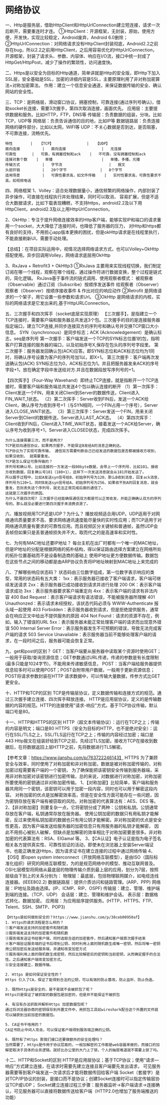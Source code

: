 # 网络协议
一、Http是服务层，借助HttpClient和HttpUrlConnection建立短连接，请求一次后断开，需要重连时才连。
       ①HttpClient：开源框架，无封装，原始，使用方便，开发快，实现比较稳定，Android废弃，Android 6.0删除；
       ②HttpUrlConnection：对网络请求没有HttpClient封装彻底，Android2.2之前存在bug，所以2.2之前用HttpClient，之后用容易优化的HttpUrlConnection，
       开源框架，封装了请求头、参数、内容体、响应在I/O流，接口中统一封成了HttpGet/HttpPost，减少了操作的繁琐性，访问速度快。

二、Https是以安全为目标的Http通道，简单讲就是Http的安全版，即Http下加入SSL层，安全基础是SSL，加密的详细内容是SSL，主要原理利用了非对称加密算法+对称加密算法。
   作用：建立一个信息安全通道，来保证数据传输的安全、确认网站的安全性。

三、TCP：是网络层，滑动窗口协议，拥塞控制，可靠连接(通过序列号确认)，借助socket长连接，需要3次握手，第四次取消连接，画面优先。
        应用层：主要提供数据和服务。比如HTTP，FTP，DNS等
        传输层：负责数据的组装，分块。比如TCP，UDP等
        网络层：负责告诉通信的目的地，比如IP等
        数据链路层：负责连接网络的硬件部分，比如以太网，WIFI等
    UDP：不关心数据是否到达，是否阻塞，不可靠连接，流畅优先。

    特性	      |   【TCP】	              |   【UDP】
    面向连接	      |   面向连接	              |   无连接
    可靠性	      |   可靠，有拥塞控制和ack	  |   不可靠，没有拥塞控制和ack
    连接对象个数	  |   单播	                  |   单播，多播，光播
    传输方式	      |   字节流	                  |   报文
    头部开销	      |   20个字节	              |   8个字节
    适用场景	      |   可靠性要求高，如文件传输	  |   实时性要求高，可靠性要求不高，如视频电话

四、网络框架
   1、Volley：适合处理数据量小，通信频繁的网络操作，内部封装了异步操作，可直接在线程执行并处理结果，同时可以取消，
    容易扩展，但是不适合大数据请求，比如下载表现糟糕，不支持https，android2.2及以下用HttpClient，android2.3及以上用HttpUrlConnection。

   2、OkHttp：专注于提升网络连接效率的Http客户端，能够实现IP和端口的请求重用一个socket，大大降低了连接时间，也降低了服务器的压力，
    对Http和https都有良好的支持，不用担心app版本更换的困扰，但是okHttp请求是在线程里执行，不能直接刷新UI，需要手动处理。

   【总结】：在项目实际运用中，视情况选择网络请求方式，也可以Volley+OkHttp搭配使用。异步回调用Volley，网络请求底层用OkHttp

  3、RxJava + Retrofit3 + OkHttp3
   ①RxJava 主要用来实现线程切换，我们制定订阅在哪一个线程，观察在哪个线程，通过操作符进行数据变换，整个过程是链式的，简化逻辑。
        RxJava基于事件流的链式调用、使用观察者模式：
        被观察者（Observable）通过订阅（Subscribe）按顺序发送事件 给观察者（Observer）
        观察者（Observer）按顺序接收事件 & 作出对应的响应动作
   ②Retrofit 是网络请求的一个架子，用它设置一些参数和请求Url。
   ③OkHttp 是网络请求的内核，实际的网络请求是它发出来的,基于HttpURLConnection。

五、三次握手和四次挥手（socket底层实现原理）
   【三次握手】，是指建立一个TCP连接时，需要客户端和服务器总共发送3个包。三次握手的目的是连接服务器指定端口，建立TCP连接,并同步连接双方的序列号和确认号并交换TCP窗口大小信息。
   SYN（synchronous）是同步标志；ACK (Acknowledgement）是确认标志，seq是序列号
      第一次握手：客户端发送一个TCP的SYN标志位置1的包，指明客户打算连接的服务器的端口，以及初始序号X,保存在包头的序列号字段里。
      第二次握手：服务器发回确认包(ACK)应答。即SYN标志位和ACK标志位均为1同时，将确认序号设置为客户的序列号加1以，即X+1。
      第三次握手：客户端再次发送确认包(ACK) SYN标志位为0，ACK标志位为1。并且把服务器发来ACK的序号字段+1，放在确定字段中发送给对方.并且在数据段放写序列号的+1。

   【四次挥手】（Four-Way Wavehand）即终止TCP连接，就是指断开一个TCP连接时，需要客户端和服务端总共发送4个包以确认连接的断开
      （1）第一次挥手：Client发送一个FIN，用来关闭Client到Server的数据传送，Client进入FIN_WAIT_1状态。
      （2）第二次挥手：Server收到FIN后，发送一个ACK给Client，确认序号为收到序号+1（与SYN相同，一个FIN占用一个序号），Server进入CLOSE_WAIT状态。
      （3）第三次挥手：Server发送一个FIN，用来关闭Server到Client的数据传送，Server进入LAST_ACK态。
      （4）第四次挥手：Client收到FIN后，Client进入TIME_WAIT状态，接着发送一个ACK给Server，确认序号为收到序号+1，Server进入CLOSED状态，完成四次挥手。

    为什么连接需要三次，而不是两次?
    TCP是双向通信协议，如果两次握手，不能保证B发给A的消息正确到达。
    TCP协议为了实现可靠传输， 通信双方需要判断自己已经发送的数据包是否都被接收方收到， 如果没收到， 就需要重发。
    TCP是怎么保证可靠传输的？
    序列号和确认号。比如连接的一方发送一段80byte数据，会带上一个序列号，比如101。接收方收到数据，回复确认号181（180+1），这样下一次发送消息就会从181开始发送了。
    所以握手过程中，比如A发送syn信号给B，初始序列号为120，那么B收到消息，回复ack消息，序列号为120+1。同时B发送syn信号给A，初始序列号为256，如果收不到A的回复消息，就会重发，否则丢失这个序列号，就无法正常完成后面的通信了。
    这就是三次握手的原因。
    为什么不是四次呢? 三次握手已经能确保通信双方都是可以正常收发，并能正确确认双方的序列号的。那么就没必要进行第四次握手来浪费资源了。

六、播放视频用TCP还是UDP？为什么？
    播放视频适合用UDP。UDP适用于对网络通讯质量要求不高、要求网络通讯速度能尽量快的实时性应用；而TCP适用于对网络通讯质量有要求的可靠性应用。而且视频区分关键帧和普通帧，虽然UDP会丢帧但如果只是丢普通帧损失并不大，取而代之的是高速率和实时性。

七、为何有MAC地址还要IP地址？
   每台主机在出厂时都有一个唯一的MAC地址，但是IP地址的分配是根据网络的拓朴结构，得以保证路由选择方案建立在网络所处的拓扑位置基础而不是设备制造商的基础上
   使用IP地址更方便数据传输。数据包在这些节点之间的移动都是由ARP协议负责将IP地址映射到MAC地址上来完成的

八、了解哪些响应状态码？
    状态码由三位数字组成，第一位数字表示响应的类型，常用的状态码有五大类：
    1xx：表示服务器已接收了客户端请求，客户端可继续发送请求
    2xx：表示服务器已成功接收到请求并进行处理
    200 OK：表示客户端请求成功
    3xx：表示服务器要求客户端重定向
    4xx：表示客户端的请求有非法内容
    400 Bad Request：表示客户端请求有语法错误，不能被服务器所理解
    401 Unauthonzed：表示请求未经授权，该状态代码必须与 WWW-Authenticate 报头域一起使用
    403 Forbidden：表示服务器收到请求，但是拒绝提供服务，通常会在响应正文中给出不提供服务的原因
    404 Not Found：请求的资源不存在，例如，输入了错误的URL
    5xx：表示服务器未能正常处理客户端的请求而出现意外错误
    500 Internal Server Error：表示服务器发生不可预期的错误，导致无法完成客户端的请求
    503 Service Unavailable：表示服务器当前不能够处理客户端的请求，在一段时间之后，服务器可能会恢复正常。

九、get和post的区别？
  GET：当客户端要从服务器中读取某个资源时使用GET；一般用于获取/查询资源信息；GET参数通过URL传递，传递的参数是有长度限制(最多只能是1024字节)，不能用来传递敏感信息，
  POST：当客户端给服务器提供信息较多时可以使用POST；POST会附带用户数据，一般用于更新资源信息；
        POST将请求参数封装在HTTP 请求数据中，可以传输大量数据，传参方式比GET更安全。

十、HTTP和TCP的区别
  TCP是传输层协议，定义数据传输和连接方式的规范。通过三次握手建立连接、四次挥手释放连接。
  HTTP是应用层协议，定义的是传输数据的内容的规范。HTTP的连接使用"请求-响应"方式。基于TCP协议传输，默认端口号是80。

十一、HTTP和HTTPS的区别
  HTTP（超文本传输协议）：运行在TCP之上；传输的内容是明文；端口是80
  HTTPS（安全为目标的HTTP，也不是绝对安全）：运行在SSL/TLS之上，SSL/TLS运行在TCP之上；传输的内容经过加密；端口是443
       Http报文在组装好给到TCP之前，先经过TLS加密。接收方TCP在接收到数据后，在将数据返回上层HTTP之前，先将数据进行TLS解密。

  【参考文章：https://www.jianshu.com/p/763722246143】
  HTTPS 为了兼顾安全与效率，同时使用了对称加密和非对称加密。数据是被对称加密传输的，对称加密过程需要客户端的一个密钥，
  为了确保能把该密钥安全传输到服务器端，采用非对称加密对该密钥进行加密传输，总的来说，对数据进行对称加密，对称加密所要使用的密钥通过非对称加密传输。
  1、【对称加密】比较简单，客户端和服务器共用同一个密钥，该密钥可以用于加密一段内容，同时也可以用于解密这段内容。
     对称加密的优点是加解密效率高，但是在安全性方面可能存在一些问题，因为密钥存放在客户端有被窃取的风险。对称加密的代表算法有：AES、DES 等。
  2、【非对称加密】则要复杂一点，它将密钥分成了两种：公钥和私钥。公钥通常存放在客户端，私钥通常存放在服务器。
     使用公钥加密的数据只有用私钥才能解密，反过来使用私钥加密的数据也只有用公钥才能解密。非对称加密的优点是安全性更高，因为客户端发送给服务器的加密信息只有用服务器的私钥才能解密，
     因此不用担心被别人破解，但缺点是加解密的效率相比于对称加密要差很多。非对称加密的代表算法有：RSA、ElGamal 等。
  3、【CA认证】电子认证是指为电子签名相关各方提供真实性、可靠性验证的活动，即使未在浏览器上安装Server端证书，也能正确发送Https，因为请求证书在建立连接的过程中通过网络传输
  4、【OSI】即open system interconnect（开放网络互联模型），是由ISO（国际标准化组织）研究的网络互联模型，为的是规范网络中的模型、推动互联网普及。
    OSI七层模型将网络从最底层的物理传输介质到最上层的应用，划分为7层，按照层级由下到上的关系分别为：
    物理层：最底层，包括物理联网媒介，如电缆连线连接器。(IEEE802.2)
    数据链路层：提供介质访问和链路管理。(ARP、PPP)
    网络层：IP地址及路由选择。(IP、ICMP、RIP、OSPF)
    传输层：建立、管理、维护端到端的连接。（TCP、UDP）
    会话层：建立、管理和维护会话。
    表示层：数据格式转化、数据加密。
    应用层：为应用层序提供服务。(HTTP、HTTPS、FTP、Telent、SSH、SMTP、POP3)

    【Https是如何做到安全的？https://www.jianshu.com/p/38ceb00950af】
    1. Https的请求流程是怎么样的？
    ①客户端发送支持的加密套件和随机数
    ②服务端发送支持的加密套件和随机数
    ③服务端发送证书给客户端，同时选取合适的加密套件，然后通知客户端首次握手结束
    ④客户端验证服务端的证书后得到公钥，同时利用上面的随机数生成唯一密钥，然后将唯一密钥用公钥加密后发送给服务端，并通知改变加密方式
    ⑤服务端利用上面的随机数生成密钥，然后比较解密后的密钥和当前密钥，从而确定握手的合法性。之后通知客户端改变加密方式。
    ⑥安全连接建立，数据传输。

    2. Https 是如何保证安全性的？
    Https 引入了CA，保证了能得到合法的公钥，可以有效的防止篡改，防止监听、防止伪造。

    3. 既然Https是安全的，是不是就不会被抓包了呢？
    Https只是保证了被抓取的数据包是加密的，但是并不能保证不被抓包

    4. 有没有办法抓取并解析Https 加密数据包呢？
    通过将浏览器协商的密钥保存到外置文件中，用抓包工具如wireshark配合这个外置的文件就可以捕获到当前加密的数据包。

    5. CA证书干啥用的？
    CA证书防止中间人攻击，可以保证客户端得到服务端正确的公钥。

    6. 既然有了Https 那我们接口还要做额外的安全处理吗？
    当然需要了，Https是作用于协议层面的，一般加解密的工作都是web容器来做的，而接口的加解密取决于具体的业务逻辑。就好比办公室的大门上了锁，个人的抽屉难道就不需要上锁了吗。

十二、HTTP和Socket的区别
  HTTP是应用层协议；基于TCP协议；使用“请求—响应”方式建立连接，在请求时需要先建立连接且客户端要先发出请求，
      可见服务器需要等到客户端发送一次请求后才能将数据传回给客户端
  Socket（套接字）是对TCP/IP协议的封装，是接口而不是协议；创建Socket连接时可以指定传输层协议TCP或UDP；
     Socket建立连接过程三步骤：服务器监听->客户端请求->连接确认，可见服务器可以直接将数据传送给客户端（HTTP2.0也增加了服务端推送的功能）

